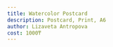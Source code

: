 ```yaml
---
title: Watercolor Postcard
description: Postcard, Print, А6
author: Lizaveta Antropova
cost: 1000₸
---
```

